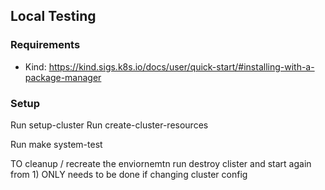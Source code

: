 
## Local Testing

### Requirements

+ Kind: https://kind.sigs.k8s.io/docs/user/quick-start/#installing-with-a-package-manager


### Setup

Run setup-cluster
Run create-cluster-resources

Run make system-test

TO cleanup / recreate the enviornemtn run destroy clister and start again from 1)
ONLY needs to be done if changing cluster config